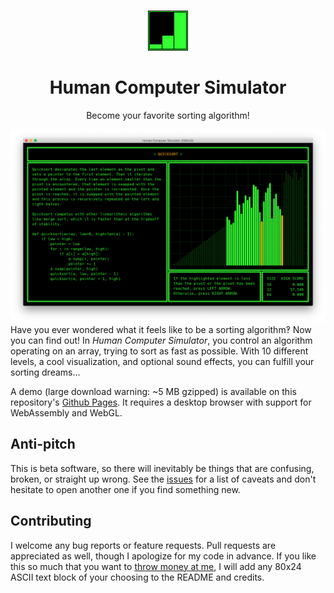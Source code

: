<br />
<p align="center">
  <img src="assets/icon.png" alt="Logo" width="64" height="64">

  <h1 align="center">Human Computer Simulator</h1>

  <p align="center">
    Become your favorite sorting algorithm!
  </p>
</p>

![Level select screen](assets/levels.png)
Have you ever wondered what it feels like to be a sorting algorithm‽ Now you can find out! In *Human Computer Simulator*, you control an algorithm operating on an array, trying to sort as fast as possible. With 10 different levels, a cool visualization, and optional sound effects, you can fulfill your sorting dreams...

A demo (large download warning: ~5 MB gzipped) is available on this repository's [Github Pages](https://danielzting.github.io/human-computer-simulator). It requires a desktop browser with support for WebAssembly and WebGL.

## Anti-pitch

This is beta software, so there will inevitably be things that are confusing, broken, or straight up wrong. See the [issues](https://github.com/DanielZTing/human-computer-simulator/issues) for a list of caveats and don't hesitate to open another one if you find something new.

## Contributing

I welcome any bug reports or feature requests. Pull requests are appreciated as well, though I apologize for my code in advance. If you like this so much that you want to [throw money at me](https://venmo.com/DanielZTing), I will add any 80x24 ASCII text block of your choosing to the README and credits.